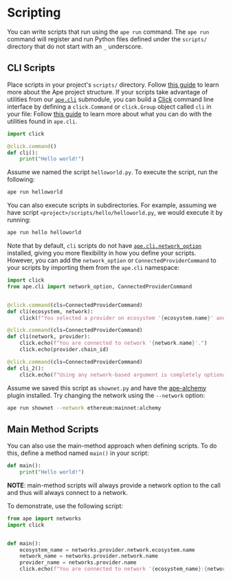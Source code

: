 # Scripting

You can write scripts that run using the `ape run` command.
The `ape run` command will register and run Python files defined under the `scripts/` directory that do not start with an `_` underscore.

## CLI Scripts

Place scripts in your project's `scripts/` directory.
Follow [this guide](./projects.html) to learn more about the Ape project structure.
If your scripts take advantage of utilities from our [`ape.cli`](../methoddocs/cli.html#ape-cli) submodule, you can build a [Click](https://click.palletsprojects.com/) command line interface by defining a `click.Command` or `click.Group` object called `cli` in your file:
Follow [this guide](./clis.html) to learn more about what you can do with the utilities found in `ape.cli`.

```python
import click

@click.command()
def cli():
    print("Hello world!")
```

Assume we named the script `helloworld.py`.
To execute the script, run the following:

```bash
ape run helloworld
```

You can also execute scripts in subdirectories.
For example, assuming we have script `<project>/scripts/hello/helloworld.py`, we would execute it by running:

```bash
ape run hello helloworld
```

Note that by default, `cli` scripts do not have [`ape.cli.network_option`](../methoddocs/cli.html?highlight=options#ape.cli.options.network_option) installed, giving you more flexibility in how you define your scripts.
However, you can add the `network_option` or `ConnectedProviderCommand` to your scripts by importing them from the `ape.cli` namespace:

```python
import click
from ape.cli import network_option, ConnectedProviderCommand


@click.command(cls=ConnectedProviderCommand)
def cli(ecosystem, network):
    click(f"You selected a provider on ecosystem '{ecosystem.name}' and {network.name}.")

@click.command(cls=ConnectedProviderCommand)
def cli(network, provider):
    click.echo(f"You are connected to network '{network.name}'.")
    click.echo(provider.chain_id)

@click.command(cls=ConnectedProviderCommand)
def cli_2():
    click.echo(f"Using any network-based argument is completely optional.")
```

Assume we saved this script as `shownet.py` and have the [ape-alchemy](https://github.com/ApeWorX/ape-alchemy) plugin installed.
Try changing the network using the `--network` option:

```bash
ape run shownet --network ethereum:mainnet:alchemy
```

## Main Method Scripts

You can also use the main-method approach when defining scripts.
To do this, define a method named `main()` in your script:

```python
def main():
    print("Hello world!")
```

**NOTE**: main-method scripts will always provide a network option to the call and thus will always connect to a network.

To demonstrate, use the following script:

```python
from ape import networks
import click


def main():
    ecosystem_name = networks.provider.network.ecosystem.name
    network_name = networks.provider.network.name
    provider_name = networks.provider.name
    click.echo(f"You are connected to network '{ecosystem_name}:{network_name}:{provider_name}'.")
```
